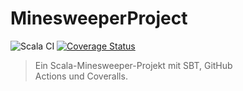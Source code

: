 # MinesweeperProject

![Scala CI](https://github.com/Ja911Sla/MinesweeperProject/actions/workflows/scala.yml/badge.svg)
[![Coverage Status](https://coveralls.io/repos/github/Ja911Sla/MinesweeperProject/badge.svg?branch=main)](https://coveralls.io/github/Ja911Sla/MinesweeperProject?branch=main)

> Ein Scala-Minesweeper-Projekt mit SBT, GitHub Actions und Coveralls.
